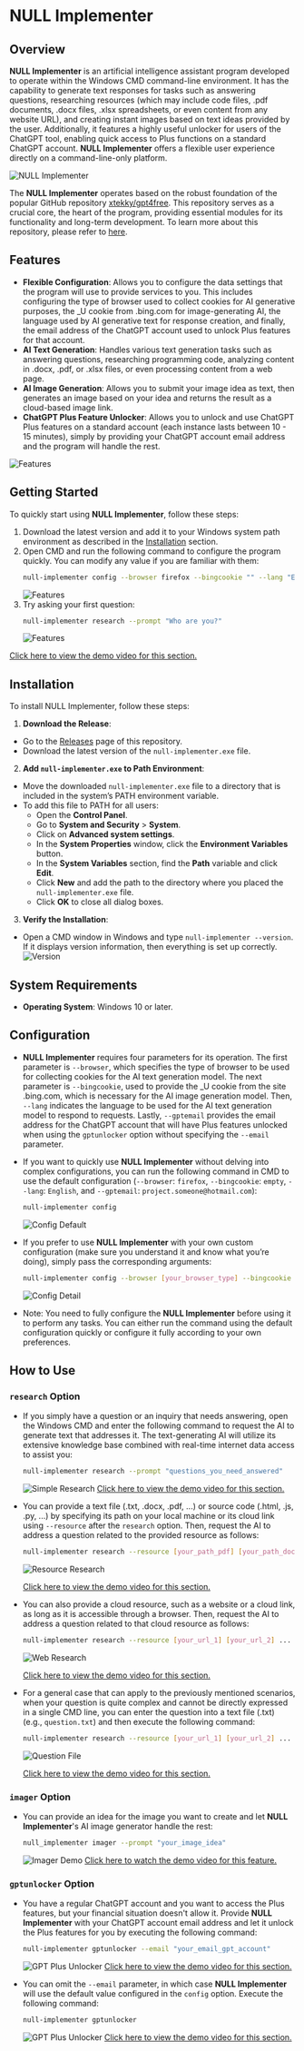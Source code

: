 # NULL Implementer
## Overview
**NULL Implementer** is an artificial intelligence assistant program developed to operate within the Windows CMD command-line environment. It has the capability to generate text responses for tasks such as answering questions, researching resources (which may include code files, .pdf documents, .docx files, .xlsx spreadsheets, or even content from any website URL), and creating instant images based on text ideas provided by the user. Additionally, it features a highly useful unlocker for users of the ChatGPT tool, enabling quick access to Plus functions on a standard ChatGPT account. **NULL Implementer** offers a flexible user experience directly on a command-line-only platform.

![NULL Implementer](https://null-command.github.io/NULL-Implementer/demos_resources/main.jpg)

The **NULL Implementer** operates based on the robust foundation of the popular GitHub repository [xtekky/gpt4free](https://github.com/xtekky/gpt4free). This repository serves as a crucial core, the heart of the program, providing essential modules for its functionality and long-term development. To learn more about this repository, please refer to [here](https://github.com/xtekky/gpt4free).

## Features
- **Flexible Configuration**: Allows you to configure the data settings that the program will use to provide services to you. This includes configuring the type of browser used to collect cookies for AI generative purposes, the _U cookie from .bing.com for image-generating AI, the language used by AI generative text for response creation, and finally, the email address of the ChatGPT account used to unlock Plus features for that account.
- **AI Text Generation**: Handles various text generation tasks such as answering questions, researching programming code, analyzing content in .docx, .pdf, or .xlsx files, or even processing content from a web page.
- **AI Image Generation**: Allows you to submit your image idea as text, then generates an image based on your idea and returns the result as a cloud-based image link.
- **ChatGPT Plus Feature Unlocker**: Allows you to unlock and use ChatGPT Plus features on a standard account (each instance lasts between 10 - 15 minutes), simply by providing your ChatGPT account email address and the program will handle the rest.

![Features](https://null-command.github.io/NULL-Implementer/demos_resources/features.png)

## Getting Started
To quickly start using **NULL Implementer**, follow these steps:

1. Download the latest version and add it to your Windows system path environment as described in the [Installation](#installation) section.
2. Open CMD and run the following command to configure the program quickly. You can modify any value if you are familiar with them:
    ```bash
    null-implementer config --browser firefox --bingcookie "" --lang "English"
    ```
    ![Features](https://null-command.github.io/NULL-Implementer/demos_resources/demo_1_getting_started.png)
3. Try asking your first question:
    ```bash
    null-implementer research --prompt "Who are you?"
    ```
    ![Features](https://null-command.github.io/NULL-Implementer/demos_resources/demo_2_getting_started.png)

[Click here to view the demo video for this section.](https://null-command.github.io/NULL-Implementer/demos_resources/demo_1_getting_started.mp4)

## Installation
To install NULL Implementer, follow these steps:
1. **Download the Release**:
- Go to the [Releases](https://github.com/NULL-Command/NULL-Implementer/releases) page of this repository.
- Download the latest version of the `null-implementer.exe` file.
2. **Add `null-implementer.exe` to Path Environment**:
- Move the downloaded `null-implementer.exe` file to a directory that is included in the system’s PATH environment variable.
- To add this file to PATH for all users:
    - Open the **Control Panel**.
    - Go to **System and Security** > **System**.
    - Click on **Advanced system settings**.
    - In the **System Properties** window, click the **Environment Variables** button.
    - In the **System Variables** section, find the **Path** variable and click **Edit**.
    - Click **New** and add the path to the directory where you placed the `null-implementer.exe` file.
    - Click **OK** to close all dialog boxes.
3. **Verify the Installation**:
- Open a CMD window in Windows and type `null-implementer --version`. If it displays version information, then everything is set up correctly.
![Version](https://null-command.github.io/NULL-Implementer/demos_resources/version.png)

## System Requirements
- **Operating System**: Windows 10 or later.

## Configuration
- **NULL Implementer** requires four parameters for its operation. The first parameter is `--browser`, which specifies the type of browser to be used for collecting cookies for the AI text generation model. The next parameter is `--bingcookie`, used to provide the _U cookie from the site .bing.com, which is necessary for the AI image generation model. Then, `--lang` indicates the language to be used for the AI text generation model to respond to requests. Lastly, `--gptemail` provides the email address for the ChatGPT account that will have Plus features unlocked when using the `gptunlocker` option without specifying the `--email` parameter.

- If you want to quickly use **NULL Implementer** without delving into complex configurations, you can run the following command in CMD to use the default configuration (`--browser`: `firefox`, `--bingcookie`: `empty`, `--lang`: `English`, and `--gptemail`: `project.someone@hotmail.com`):
    ```bash
    null-implementer config
    ```
    ![Config Default](https://null-command.github.io/NULL-Implementer/demos_resources/config_default.png)

- If you prefer to use **NULL Implementer** with your own custom configuration (make sure you understand it and know what you’re doing), simply pass the corresponding arguments:
    ```bash
    null-implementer config --browser [your_browser_type] --bingcookie [your_bing_cookie] --lang [your_language] --gptemail [your_email_gpt_account]
    ```
    ![Config Detail](https://null-command.github.io/NULL-Implementer/demos_resources/config_detail.png)
- Note: You need to fully configure the **NULL Implementer** before using it to perform any tasks. You can either run the command using the default configuration quickly or configure it fully according to your own preferences.

## How to Use

### `research` Option
- If you simply have a question or an inquiry that needs answering, open the Windows CMD and enter the following command to request the AI to generate text that addresses it. The text-generating AI will utilize its extensive knowledge base combined with real-time internet data access to assist you:
    ```bash
    null-implementer research --prompt "questions_you_need_answered"
    ```
    ![Simple Research](https://null-command.github.io/NULL-Implementer/demos_resources/simple_research_1.png)
[Click here to view the demo video for this section.](https://null-command.github.io/NULL-Implementer/demos_resources/simple_research_1.mp4)

- You can provide a text file (.txt, .docx, .pdf, ...) or source code (.html, .js, .py, ...) by specifying its path on your local machine or its cloud link using `--resource` after the `research` option. Then, request the AI to address a question related to the provided resource as follows:
    ```bash
    null-implementer research --resource [your_path_pdf] [your_path_docx] ... --prompt "questions_you_need_answered"
    ```
    ![Resource Research](https://null-command.github.io/NULL-Implementer/demos_resources/resource_research_1.png)

    [Click here to view the demo video for this section.](https://null-command.github.io/NULL-Implementer/demos_resources/resource_research_1.mp4)

- You can also provide a cloud resource, such as a website or a cloud link, as long as it is accessible through a browser. Then, request the AI to address a question related to that cloud resource as follows:
    ```bash
    null-implementer research --resource [your_url_1] [your_url_2] ... --prompt "questions_you_need_answered"
    ```
    ![Web Research](https://null-command.github.io/NULL-Implementer/demos_resources/web_research_1.png)

    [Click here to view the demo video for this section.](https://null-command.github.io/NULL-Implementer/demos_resources/web_research_1.mp4)

- For a general case that can apply to the previously mentioned scenarios, when your question is quite complex and cannot be directly expressed in a single CMD line, you can enter the question into a text file (.txt) (e.g., `question.txt`) and then execute the following command:
    ```bash
    null-implementer research --resource [your_url_1] [your_url_2] ... --prompt "your_path_question_txt"
    ```
    ![Question File](https://null-command.github.io/NULL-Implementer/demos_resources/question_file_1.png)

    [Click here to view the demo video for this section.](https://null-command.github.io/NULL-Implementer/demos_resources/question_file_1.mp4)
### `imager` Option
- You can provide an idea for the image you want to create and let **NULL Implementer**'s AI image generator handle the rest:
    ```bash
    null_implementer imager --prompt "your_image_idea"
    ```
    ![Imager Demo](https://null-command.github.io/NULL-Implementer/demos_resources/imager_demo.png)
    [Click here to watch the demo video for this feature.](https://null-command.github.io/NULL-Implementer/demos_resources/imager_demo.mp4)
### `gptunlocker` Option

- You have a regular ChatGPT account and you want to access the Plus features, but your financial situation doesn't allow it. Provide **NULL Implementer** with your ChatGPT account email address and let it unlock the Plus features for you by executing the following command:
    ```bash
    null-implementer gptunlocker --email "your_email_gpt_account"
    ```
    ![GPT Plus Unlocker](https://null-command.github.io/NULL-Implementer/demos_resources/gptunlocker_demo.png)
    [Click here to view the demo video for this section.](https://null-command.github.io/NULL-Implementer/demos_resources/gptunlocker_demo.mp4)

- You can omit the `--email` parameter, in which case **NULL Implementer** will use the default value configured in the `config` option. Execute the following command:
    ```bash
    null-implementer gptunlocker 
    ```
    ![GPT Plus Unlocker](https://null-command.github.io/NULL-Implementer/demos_resources/gptunlocker_demo_1.png)
    [Click here to view the demo video for this section.](https://null-command.github.io/NULL-Implementer/demos_resources/gptunlocker_demo_1.mp4)
